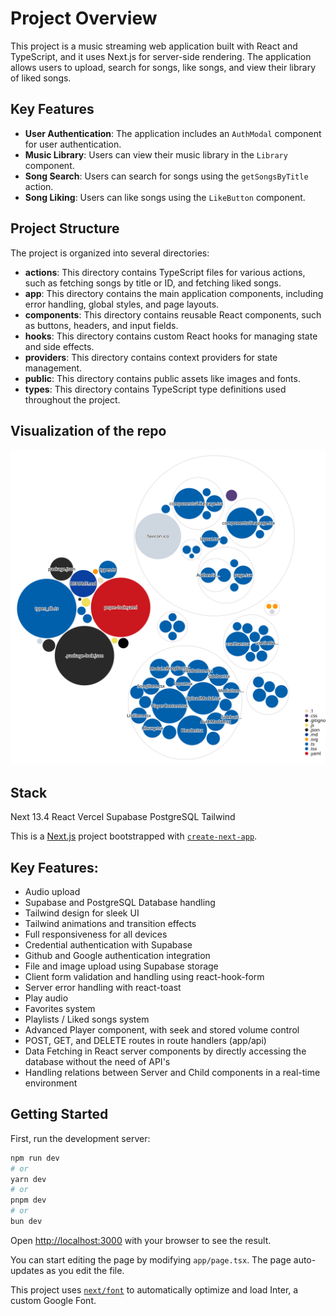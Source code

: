 # Project Overview

This project is a music streaming web application built with React and TypeScript, and it uses Next.js for server-side rendering. The application allows users to upload, search for songs, like songs, and view their library of liked songs.

## Key Features

- **User Authentication**: The application includes an `AuthModal` component for user authentication.
- **Music Library**: Users can view their music library in the `Library` component.
- **Song Search**: Users can search for songs using the `getSongsByTitle` action.
- **Song Liking**: Users can like songs using the `LikeButton` component.

## Project Structure

The project is organized into several directories:

- **actions**: This directory contains TypeScript files for various actions, such as fetching songs by title or ID, and fetching liked songs.
- **app**: This directory contains the main application components, including error handling, global styles, and page layouts.
- **components**: This directory contains reusable React components, such as buttons, headers, and input fields.
- **hooks**: This directory contains custom React hooks for managing state and side effects.
- **providers**: This directory contains context providers for state management.
- **public**: This directory contains public assets like images and fonts.
- **types**: This directory contains TypeScript type definitions used throughout the project.

## Visualization of the repo

![Visualization of this repo](./diagram.svg)

## Stack

Next 13.4
React
Vercel
Supabase
PostgreSQL
Tailwind
<!-- Stripe -->

This is a [Next.js](https://nextjs.org/) project bootstrapped with [`create-next-app`](https://github.com/vercel/next.js/tree/canary/packages/create-next-app).

## Key Features:

- Audio upload
- Supabase and PostgreSQL Database handling
- Tailwind design for sleek UI
- Tailwind animations and transition effects
- Full responsiveness for all devices
- Credential authentication with Supabase
- Github and Google authentication integration
- File and image upload using Supabase storage
- Client form validation and handling using react-hook-form
- Server error handling with react-toast
- Play audio
- Favorites system
- Playlists / Liked songs system
- Advanced Player component, with seek and stored volume control
- POST, GET, and DELETE routes in route handlers (app/api)
- Data Fetching in React server components by directly accessing the database without the need of API's
- Handling relations between Server and Child components in a real-time environment
<!-- - Cancelling Stripe subscriptions -->
<!-- - Stripe integration -->
<!-- - Stripe recurring payment integration -->


## Getting Started

First, run the development server:

```bash
npm run dev
# or
yarn dev
# or
pnpm dev
# or
bun dev
```

Open [http://localhost:3000](http://localhost:3000) with your browser to see the result.

You can start editing the page by modifying `app/page.tsx`. The page auto-updates as you edit the file.

This project uses [`next/font`](https://nextjs.org/docs/basic-features/font-optimization) to automatically optimize and load Inter, a custom Google Font.
